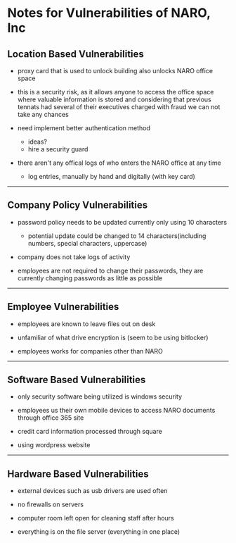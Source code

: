 # Notes for Vulnerabilities of NARO, Inc

## Location Based Vulnerabilities

* proxy card that is used to unlock building also unlocks NARO office space

* this is a security risk, as it allows anyone to access the office space where valuable information is stored and considering that previous tennats had several of their executives charged with fraud we can not take any chances

* need implement better authentication method
  * ideas?
  * hire a security guard

* there aren't any offical logs of who enters the NARO office at any time
  * log entries, manually by hand and digitally (with key card)

___

## Company Policy Vulnerabilities

* password policy needs to be updated currently only using 10 characters
  * potential update could be changed to 14 characters(including numbers, special characters, uppercase)

* company does not take logs of activity

* employees are not required to change their passwords, they are currently changing passwords as little as possible

___

## Employee Vulnerabilities

* employees are known to leave files out on desk

* unfamiliar of what drive encryption is (seem to be using bitlocker)

* employees works for companies other than NARO

___

## Software Based Vulnerabilities

* only security software being utilized is windows security

* employees us their own mobile devices to access NARO documents through office 365 site

* credit card information processed through square

* using wordpress website

___

## Hardware Based Vulnerabilities

* external devices such as usb drivers are used often

* no firewalls on servers

* computer room left open for cleaning staff after hours

* everything is on the file server (everything in one place)
